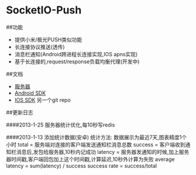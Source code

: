 SocketIO-Push
=======================

##功能
* 提供小米/极光PUSH类似功能
* 长连接协议推送(透传)
* 消息栏通知(Android跨进程长连接实现,IOS apns实现)
* 基于长连接的,request/response负载均衡代理(开发中)

##文档
* [服务器](push-server)
* [Android SDK](android-push-sdk)
* [IOS SDK](https://github.com/xuduo/socket.io-push-iossdk) 另一个git repo

##更新日志

####2013-1-25 
    服务器统计优化,每10秒写redis

####2013-1-13 
    添加统计数据(安卓)
    统计方法:
    数据展示为最近7天,图表精度1个小时
    total = 服务端对连接的客户端发送通知栏消息总数
    success = 客户端收到通知栏消息后,发包给服务器,10秒内记成功
    latency = 服务器发通知的时候,加上服务器时间戳,客户端回包加上这个时间戳,计算延迟,10秒外计算为失败
    average latency = sum(latency) / success
    success rate = success/total
    